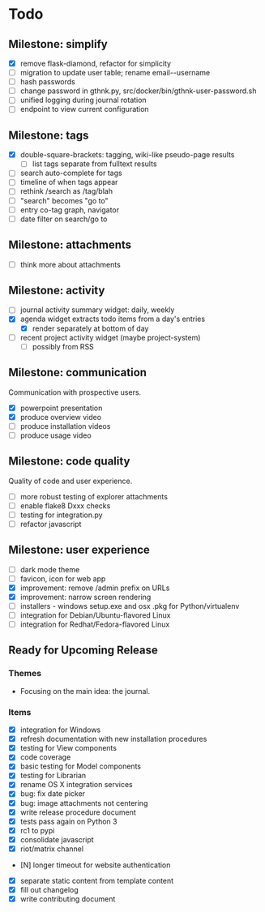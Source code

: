 # Todo

## Milestone: simplify

- [x] remove flask-diamond, refactor for simplicity
- [ ] migration to update user table; rename email--username
- [ ] hash passwords
- [ ] change password in gthnk.py, src/docker/bin/gthnk-user-password.sh
- [ ] unified logging during journal rotation
- [ ] endpoint to view current configuration

## Milestone: tags

- [x] double-square-brackets: tagging, wiki-like pseudo-page results
  - [ ] list tags separate from fulltext results
- [ ] search auto-complete for tags
- [ ] timeline of when tags appear
- [ ] rethink /search as /tag/blah
- [ ] "search" becomes "go to"
- [ ] entry co-tag graph, navigator
- [ ] date filter on search/go to

## Milestone: attachments

- [ ] think more about attachments

## Milestone: activity

- [ ] journal activity summary widget: daily, weekly
- [x] agenda widget extracts todo items from a day's entries
  - [x] render separately at bottom of day
- [ ] recent project activity widget (maybe project-system)
  - [ ] possibly from RSS

## Milestone: communication

Communication with prospective users.

- [x] powerpoint presentation
- [x] produce overview video
- [ ] produce installation videos
- [ ] produce usage video

## Milestone: code quality

Quality of code and user experience.

- [ ] more robust testing of explorer attachments
- [ ] enable flake8 Dxxx checks
- [ ] testing for integration.py
- [ ] refactor javascript

## Milestone: user experience

- [ ] dark mode theme
- [ ] favicon, icon for web app
- [x] improvement: remove /admin prefix on URLs
- [x] improvement: narrow screen rendering
- [ ] installers - windows setup.exe and osx .pkg for Python/virtualenv
- [ ] integration for Debian/Ubuntu-flavored Linux
- [ ] integration for Redhat/Fedora-flavored Linux

## Ready for Upcoming Release

### Themes

- Focusing on the main idea: the journal.

### Items

- [x] integration for Windows
- [x] refresh documentation with new installation procedures
- [x] testing for View components
- [x] code coverage
- [x] basic testing for Model components
- [x] testing for Librarian
- [x] rename OS X integration services
- [x] bug: fix date picker
- [x] bug: image attachments not centering
- [x] write release procedure document
- [x] tests pass again on Python 3
- [x] rc1 to pypi
- [x] consolidate javascript
- [x] riot/matrix channel
- [N] longer timeout for website authentication
- [x] separate static content from template content
- [x] fill out changelog
- [x] write contributing document
